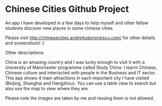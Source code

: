 # Chinese Cities Github Project

An app I have developed in a few days to help myself and other fellow students discover new places in some chinese cities.

Please visit http://chinesecities.andreitudorionescu.com/ for other details and screenshots! :)

Other descriptions:

China is an amazing country and I was lucky enough to visit it with a University of Manchester programme called Study China. I learnt Chinese, Chinese culture and interracted with people in the Business and IT sector. This app shows 4 main attractions in each important city I have visited (Beijing, Shanghai and Hangzhou). You can use a table view to search but also use the map to view where they are.

Please note the images are taken by me and reusing them is not allowed.

